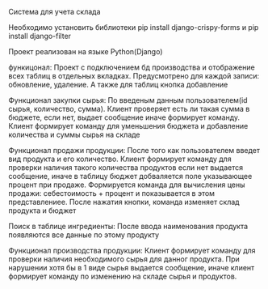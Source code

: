 Система для учета склада

Необходимо установить библиотеки pip install django-crispy-forms и pip install django-filter

Проект реализован на языке Python(Django)


функицонал:
Проект с подключением бд производства и отображение всех таблиц в отдельных вкладках.
Предусмотрено для каждой записи: обновление, удаление. А также для таблиц кнопка добавление

  Функционал закупки сырья:
    По введеным данным пользователем(id сырья, количество, сумма). Клиент проверяет есть ли такая сумма в бюджете, если нет, выдает
    сообщение иначе формирует команду. Клиент формирует команду для уменьшения бюджета и добавление количества и суммы сырья на складе

  Функционал продажи продукции:
    После того как пользователем введет вид продукта и его количество. Клиент формирует команду для проверки наличия такого количества
    продуктов если нет выдается сообщение, иначе в таблицу бюджет добваляется поле указывающее процент при продаже.
    Формируется команда для вычисления цены продажи: себестоимость + процент и показывается в этом представлениее. После нажатия кнопки,
    команда изменяет склад продукта и бюджет 

  Поиск в таблице ингредиенты:
    После ввода наименования продукта появляются все данные по этому продукту 
  
  Функционал производства продукции:
    Клиент формирует команду для проверки наличия необходимого сырья для данног продукта. При нарушении хотя бы в 1 виде сырья выдается 
    сообщение, иначе клиент формирует команду по изменению на складе сырья и продуктов.
